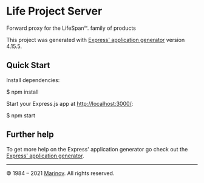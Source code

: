# Life Project Server

Forward proxy for the LifeSpan℠. family of products

This project was generated with [Express' application generator](https://github.com/expressjs/generator) version 4.15.5.

## Quick Start

Install dependencies:

$ npm install

Start your Express.js app at [http://localhost:3000/](http://localhost:3000/):

$ npm start

## Further help

To get more help on the Express' application generator go check out the [Express' application generator](https://github.com/expressjs/generator/blob/master/README.md).

---

© 1984 – 2021 [Marinov](http://marinov.ml "Marinov"). All rights reserved.
